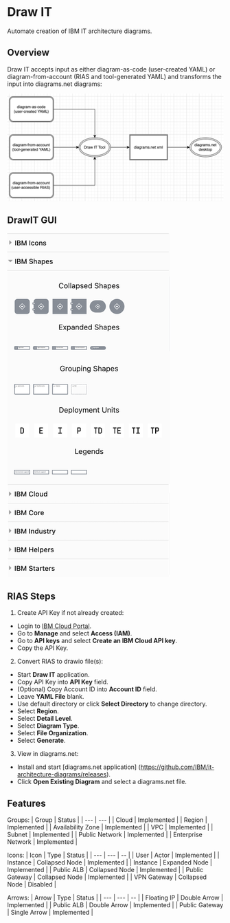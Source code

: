 # Draw IT
Automate creation of IBM IT architecture diagrams.

## Overview

Draw IT accepts input as either diagram-as-code (user-created YAML) or diagram-from-account (RIAS and tool-generated YAML) and transforms the input into diagrams.net diagrams:

![DrawIT Flow](/images/DrawitFlow.png "DrawIT Flow")

## DrawIT GUI

![DrawIT GUI](/images/DrawitGUI.png "DrawIT GUI")

## RIAS Steps

1. Create API Key if not already created:
- Login to [IBM Cloud Portal](https://cloud.ibm.com/).
- Go to **Manage** and select **Access (IAM)**.
- Go to **API keys** and select **Create an IBM Cloud API key**.
- Copy the API Key.
2. Convert RIAS to drawio file(s):
- Start **Draw IT** application.
- Copy API Key into **API Key** field.
- (Optional) Copy Account ID into **Account ID** field.
- Leave **YAML File** blank.
- Use default directory or click **Select Directory** to change directory.
- Select **Region**.
- Select **Detail Level**.
- Select **Diagram Type**.
- Select **File Organization**.
- Select **Generate**.
3. View in diagrams.net:
- Install and start [diagrams.net application]
(https://github.com/IBM/it-architecture-diagrams/releases).
- Click **Open Existing Diagram** and select a diagrams.net file.

## Features

Groups:
| Group | Status | 
| --- | --- |
| Cloud | Implemented |
| Region | Implemented |
| Availability Zone | Implemented |
| VPC | Implemented |
| Subnet | Implemented |
| Public Network | Implemented |
| Enterprise Network | Implemented |

Icons:
| Icon | Type | Status | 
| --- | --- | -- |
| User | Actor | Implemented |
| Instance | Collapsed Node | Implemented |
| Instance | Expanded Node | Implemented |
| Public ALB | Collapsed Node | Implemented |
| Public Gateway | Collapsed Node | Implemented |
| VPN Gateway | Collapsed Node | Disabled |

Arrows:
| Arrow | Type | Status | 
| --- | --- | -- |
| Floating IP | Double Arrow | Implemented |
| Public ALB | Double Arrow | Implemented |
| Public Gateway | Single Arrow | Implemented |

